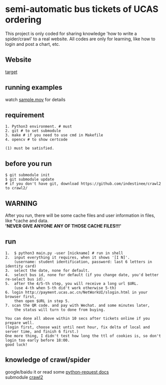 # semi-automatic bus tickets of UCAS ordering
This project is only coded for sharing knowledge 'how to write a spider/crawl' to a real website. All codes are only for learning, like how to login and post a chart, etc.
## Website
<a href='http://payment.ucas.ac.cn/NetWorkUI/slogin.html'>target</a>

## running examples
watch <a href='https://github.com/indestinee/semi-automatic-bus-tickets-of-UCAS-ordering/blob/master/sample.mov?raw=true'>sample.mov</a> for details

## requirement
```
1. Python3 environment. # must
2. git # to set submodule
3. make # if you need to use cmd in Makefile
4. opencv # to show certcode

(1) must be satisfied.
```

## before you run
```
$ git submodule init
$ git submodule update
# if you don't have git, download https://github.com/indestinee/crawl2 to crawl2/
```

## **WARNING**
After you run, there will be some cache files and user information in files, like \*cache and data.  
**'NEVER GIVE ANYONE ANY OF THOSE CACHE FILES!!!'**

## run
```
1.  $ python3 main.py -user [nickname] # run in shell
2.  input everything it requires, when it shows '[I N]'.
    (username: student identification, password: last 6 letters in identity card)
3.  select the date, none for default.
4.  select bus id, none for default (if you change date, you'd better re-select bus id).
5.  after the 4/5-th step, you will receive a long url $URL. 
    (use 4-th when 5-th did't work otherwise 5-th)
6. login http://payment.ucas.ac.cn/NetWorkUI/slogin.html in your browser first, 
    then open $URL in step 5.
7. scan the QR code. and pay with Wechat. and some minutes later, 
    the status will turn to done from buying.

You can done all above within 10 secs after tickets online if you prepare well. 
(login first, choose wait until next hour, fix delta of local and server time, and finish 6 first.)
One more thing, I didn't test how long the ttl of cookies is, so don't login too early before 18:00.
good luck!
```

## knowledge of crawl/spider
google/baidu it or read some <a href='http://docs.python-requests.org/zh_CN/latest/user/quickstart.html'>python-request docs</a>  
submodule <a href='https://github.com/indestinee/crawl2'>crawl2</a>
